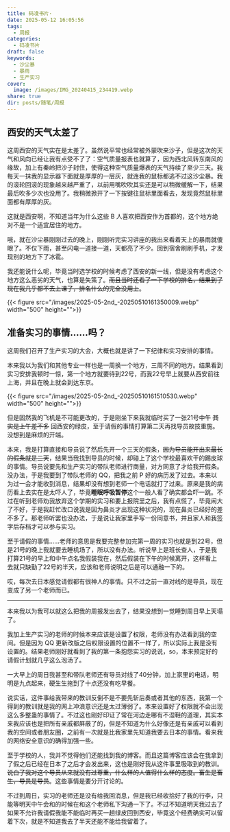 ```yaml
---
title: 码凌书片·
date: 2025-05-12 16:05:56
tags:
  - 周报
categories:
  - 码凌书片
draft: false
keywords:
  - 沙尘暴
  - 暴雨
  - 生产实习
cover:
  image: /images/IMG_20240415_234419.webp
share: true
dir: posts/随笔/周报
---
```


## 西安的天气太差了

这周西安的天气实在是太差了。虽然说平常也经常被外蒙吹来沙子，但是这次的天气和风向已经让我有点受不了了：空气质量报表也就算了，因为西北风转东南风的缘故，加上有秦岭把沙子封住，使得这种空气质量爆表的天气持续了至少三天。我每天一抹我的显示器下面就是厚厚的一层灰，就连我的鼠标都逃不过这沙尘暴。我的滚轮回滚的现象越来越严重了，以前用嘴吹吹其实还是可以稍微缓解一下，结果最后吹多少次也没用了。我稍微掀开了一下按键往鼠标里面看去，发现竟然鼠标里面都有厚厚的灰。

这就是西安啊，不知道当年为什么这些 B 人喜欢把西安作为首都的，这个地方绝对不是一个适宜居住的地方。

哦，就在沙尘暴刚刚过去的晚上，刚刚听完实习讲座的我出来看着天上的暴雨就傻眼了。不仅下雨，甚至闪电一道接一道，天都亮了不少。回到宿舍刷刷手机，才发现别的地方下了冰雹。

我还能说什么呢，毕竟当时选学校的时候考虑了西安的新一线，但是没有考虑这个地方这么恶劣的天气，也算是失策了。~~而且当时还看了一下学校的排名，结果到了现在我几乎都不去上课了，排名什么的完全没用上~~。

{{< figure src="/images/2025-05-2nd_-20250510161350009.webp"  width="500" height="">}}

## 准备实习的事情……吗？

这周我们召开了生产实习的大会，大概也就是讲了一下纪律和实习安排的事情。

本来我以为我们和其他专业一样也是一周换一个地方，三周不同的地方。结果看到实习安排我顿时一惊，第一个地方就要待到22号，而我22号早上就要从西安前往上海，并且在晚上就会到达东京。

{{< figure src="/images/2025-05-2nd_-20250510161510530.webp"  width="500" height="">}}

但是固然我的飞机是不可能更改的，于是刚坐下来我就临时买了一张21号中午 ~~其实是上午差不多~~ 回西安的绿皮，至于请假的事情打算第二天再找导员故技重施。没想到是麻烦的开端。

本来，我是打算直接和导员说了然后先开一个三天的假条，~~因为导员能开出来最长的假条就是三天~~，结果当我找到导员的时候，却碰上了这个学校最喜欢干的踢皮球的事情。导员说要先和生产实习的带队老师进行商量，对方同意了才给我开假条。没办法，于是我要到了带队老师的 QQ，把我之前 P 好的病历发了过去。本来以为过一会才能收到消息，结果却没有想到老师一个电话就打了过来。原来是我的病历看上去实在是太吓人了，毕竟**睡眠呼吸暂停**这个一般人看了确实都会吓一跳。不过在听到老师劝我放弃这个学期的实习和要上报院里之后，我有点慌了，毕竟闹大了不好，于是我赶忙改口说我是因为鼻炎才出现这种状况的，现在鼻炎已经好的差不多了。那老师听罢也没办法，于是说让我家里手写一份同意书，并且家人和我签字后存档才可以参与实习。

至于请假的事情……老师的意思是我要完整参加完第一周的实习也就是到22号，但是21号的晚上我就要去睡机场了，所以没有办法。听说早上是班长查人，于是我打算21号的早上和中午点名我假装我在，然后假装在下午的时候离开，这样看上去就只缺勤了22号的半天，应该和老师说明之后是可以通融一下的。

哎，每次去日本感觉请假都有很神人的事情。只不过之前一直对线的是导员，现在变成了另一个老师而已。

---

本来我以为我可以就这么把我的周报发出去了，结果没想到一觉睡到周日早上天塌了。

我加上生产实习的老师的时候本来应该是设置了权限，老师没有办法看到我的空间。但是因为 QQ 更新改版之后权限设置的位置不一样了，所以实际上我是没有设置的。结果老师刚好就看到了我的第一条抱怨实习的说说，so，本来预定好的请假计划就几乎这么泡汤了。

一大早上的周日我甚至和带队老师还有导员对线了40分钟，加上家里的电话，明明是九点起来，硬生生拖到了十点还没有吃早餐。

说实话，这件事给我带来的教训反倒不是不要先斩后奏或者其他的东西，我第一个得到的教训就是我的网上冲浪意识还是太过薄弱了。本来设置好了权限就不会出现这么多整蛊的事情了。不过这也刚好印证了常在河边走哪有不湿鞋的道理，其实本来我应该也是把所有亲戚都屏蔽了的，但是不知道为什么好像还是有亲戚可以看到我的空间或者朋友圈，之前有一次就是比我家里先知道我要去日本的事情。看来我的网络安全意识的确得加强一些。

至于学校的人，我并不觉得他们还能找到我的博客。而且这篇博客应该会在我拿到了假之后已经在日本了之后才会发出来，这也是刚好我从这件事里吸取到的教训。~~说白了我对这个导员从来就没有过尊重，什么样的人值得什么样的态度。畜生是畜生，导员是导员~~。这些事情是要分开讨论的。

不过到周日，实习的老师还是没有给我回消息，但是我已经收拾好了我的行李，只能等明天中午会和的时候在和这个老师私下沟通一下了。不过不知道明天我过去了如果不允许我请假我能不能临时再买一趟绿皮回到西安，毕竟这个经费确实可以留着下次，就是不知道我去了半天还能不能给我留着了。